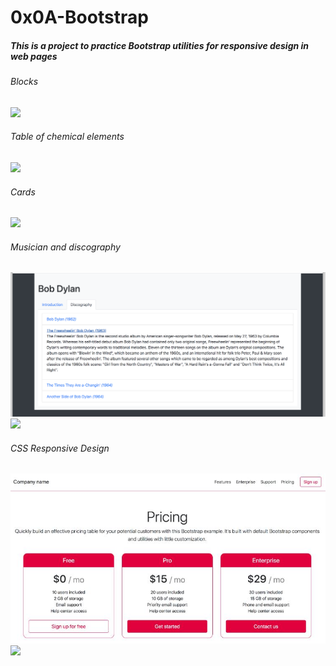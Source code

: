 # 0x0A-Bootstrap

##### This is a project to practice Bootstrap utilities for responsive design in web pages

###### Blocks
![](0x0A-Bootstrap/1-index.gif)

###### Table of chemical elements
![](0x0A-Bootstrap/2-index.gif)

###### Cards
![](0x0A-Bootstrap/3-index.gif)

###### Musician and discography
![](0x0A-Bootstrap/4-index.png)
![](0x0A-Bootstrap/4-index.gif)

###### CSS Responsive Design
![](0x0A-Bootstrap/6-index.jpg)
![](0x0A-Bootstrap/6-index.gif)
